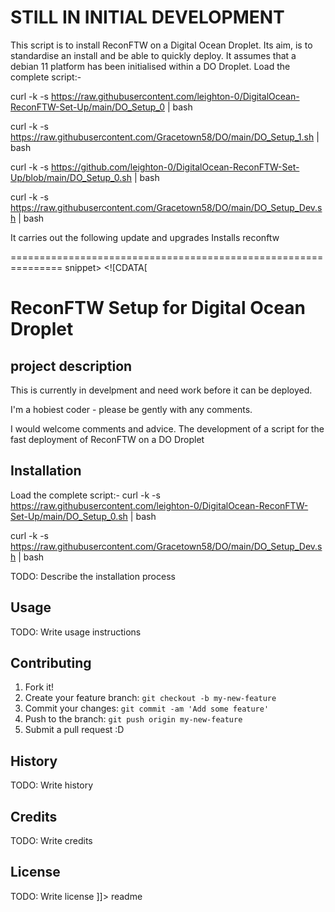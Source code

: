 # STILL IN INITIAL DEVELOPMENT


This script is to install ReconFTW on a Digital Ocean Droplet. Its aim, is to standardise an install and be able to quickly deploy.
It assumes that a debian 11 platform has been initialised within a DO Droplet.
Load the complete script:-

curl -k -s https://raw.githubusercontent.com/leighton-0/DigitalOcean-ReconFTW-Set-Up/main/DO_Setup_0 | bash



curl -k -s https://raw.githubusercontent.com/Gracetown58/DO/main/DO_Setup_1.sh | bash

curl -k -s https://github.com/leighton-0/DigitalOcean-ReconFTW-Set-Up/blob/main/DO_Setup_0.sh | bash

curl -k -s https://raw.githubusercontent.com/Gracetown58/DO/main/DO_Setup_Dev.sh | bash

It carries out the following
update and upgrades
Installs 
  reconftw

===============================================================
snippet>
  <content><![CDATA[
# ReconFTW Setup for Digital Ocean Droplet

## project description
This is currently in develpment and need work before it can be deployed.

I'm a hobiest coder - please be gently with any comments.

I would welcome comments and advice.
The development of a script for the fast deployment of ReconFTW on a DO Droplet

## Installation

Load the complete script:-
curl -k -s https://raw.githubusercontent.com/leighton-0/DigitalOcean-ReconFTW-Set-Up/main/DO_Setup_0.sh | bash

curl -k -s https://raw.githubusercontent.com/Gracetown58/DO/main/DO_Setup_Dev.sh | bash

TODO: Describe the installation process
## Usage
TODO: Write usage instructions
## Contributing
1. Fork it!
2. Create your feature branch: `git checkout -b my-new-feature`
3. Commit your changes: `git commit -am 'Add some feature'`
4. Push to the branch: `git push origin my-new-feature`
5. Submit a pull request :D
## History
TODO: Write history
## Credits
TODO: Write credits
## License
TODO: Write license
]]></content>
  <tabTrigger>readme</tabTrigger>
</snippet>
